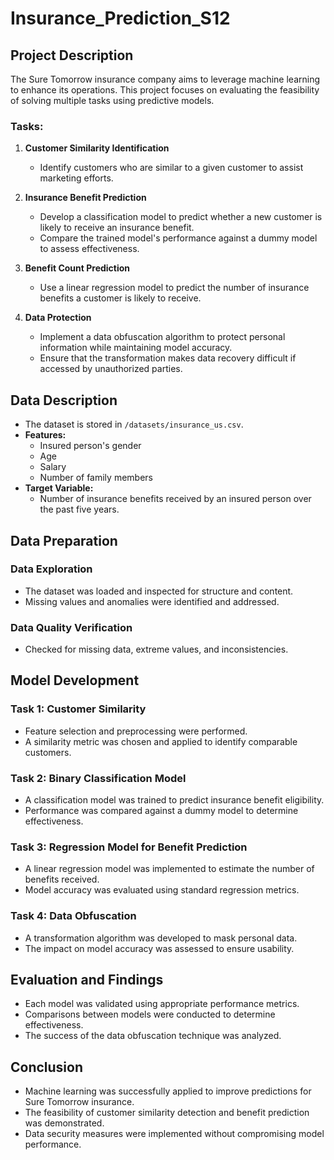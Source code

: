 # Insurance_Prediction_S12

## Project Description
The Sure Tomorrow insurance company aims to leverage machine learning to enhance its operations. This project focuses on evaluating the feasibility of solving multiple tasks using predictive models.

### Tasks:
1. **Customer Similarity Identification**  
   - Identify customers who are similar to a given customer to assist marketing efforts.
   
2. **Insurance Benefit Prediction**  
   - Develop a classification model to predict whether a new customer is likely to receive an insurance benefit.
   - Compare the trained model's performance against a dummy model to assess effectiveness.
   
3. **Benefit Count Prediction**  
   - Use a linear regression model to predict the number of insurance benefits a customer is likely to receive.
   
4. **Data Protection**  
   - Implement a data obfuscation algorithm to protect personal information while maintaining model accuracy.
   - Ensure that the transformation makes data recovery difficult if accessed by unauthorized parties.

## Data Description
- The dataset is stored in `/datasets/insurance_us.csv`.
- **Features:**
  - Insured person's gender
  - Age
  - Salary
  - Number of family members
- **Target Variable:**
  - Number of insurance benefits received by an insured person over the past five years.

## Data Preparation
### Data Exploration
- The dataset was loaded and inspected for structure and content.
- Missing values and anomalies were identified and addressed.

### Data Quality Verification
- Checked for missing data, extreme values, and inconsistencies.

## Model Development
### Task 1: Customer Similarity
- Feature selection and preprocessing were performed.
- A similarity metric was chosen and applied to identify comparable customers.

### Task 2: Binary Classification Model
- A classification model was trained to predict insurance benefit eligibility.
- Performance was compared against a dummy model to determine effectiveness.

### Task 3: Regression Model for Benefit Prediction
- A linear regression model was implemented to estimate the number of benefits received.
- Model accuracy was evaluated using standard regression metrics.

### Task 4: Data Obfuscation
- A transformation algorithm was developed to mask personal data.
- The impact on model accuracy was assessed to ensure usability.

## Evaluation and Findings
- Each model was validated using appropriate performance metrics.
- Comparisons between models were conducted to determine effectiveness.
- The success of the data obfuscation technique was analyzed.

## Conclusion
- Machine learning was successfully applied to improve predictions for Sure Tomorrow insurance.
- The feasibility of customer similarity detection and benefit prediction was demonstrated.
- Data security measures were implemented without compromising model performance.
